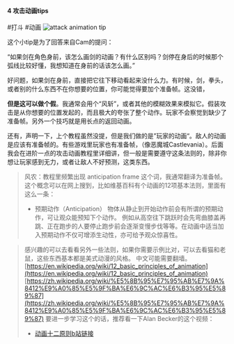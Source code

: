 #### 4  攻击动画tips
#打斗 #动画 
![attack animation tip](assets/tutorials/t4/attack_animation_tip.gif)



   这个小tip是为了回答来自Cam的提问：

  “如果剑在角色身前，该怎么画剑的动画？有什么区别吗？剑停在身后的时候那个弧线比较好懂，我想知道在身前的话该怎么画。”

  好问题，如果剑在身前，直接把它往下移动看起来没什么力。有时候，剑，拳头，或者别的什么东西不在你想要的位置，你可能觉得要加个准备帧。这没错，

  **但是这可以做个假**。我通常会用个“风斩”，或者其他的模糊效果来模拟它。假装攻击是从你想要的位置发起的，而且极大的夸张了整个动作。玩家不会察觉到缺少了准备帧。另外一个技巧就是用长点的返回动画。

  还有，声明一下，上个教程虽然没提，但是我们做的是”玩家的动画“。敌人的动画是应该有准备帧的。有些游戏里玩家也有准备帧，（像恶魔城Castlevania）。后面我会在进阶一点的攻击动画教程里详细讲，但一般是需要遵守这条法则的，除非你想让玩家感到无力，或者让敌人不好预测，这类东西。

> 风农：教程里频繁出现 anticipation frame 这个词，我通常翻译为准备帧。这个概念可以在网上搜到，比如维基百科有个动画的12项基本法则，里面有这么一条：
> - 预期动作（Anticipation）
> 物体从静止到开始动作前会有所谓的预期动作，可让观众能预知下个动作。
> 例如从高空往下跳跃时会先弯曲膝盖再跳、正在跑步的人要停止跑步前会逐渐变慢步伐等等。在动画中适当加入预期动作不仅可增添生动性，亦可给予观众惊喜性。

> 感兴趣的可以去看看另外一些法则，如果你需要示例比对，可以去看猫和老鼠，这些东西基本都是美式动漫的风格。
> 中文可能需要翻墙。
> [https://en.wikipedia.org/wiki/12_basic_principles_of_animation](https://en.wikipedia.org/wiki/12_basic_principles_of_animation)
> [https://zh.wikipedia.org/wiki/%E5%8B%95%E7%95%AB%E7%9A%8412%E9%A0%85%E5%9F%BA%E6%9C%AC%E6%B3%95%E5%89%87](https://zh.wikipedia.org/wiki/%E5%8B%95%E7%95%AB%E7%9A%8412%E9%A0%85%E5%9F%BA%E6%9C%AC%E6%B3%95%E5%89%87)
> 要进一步学习这个的话，推荐看一下Alan Becker的这个视频：
> - [动画十二原则b站链接](https://www.bilibili.com/video/BV1x54y1e7J9)

